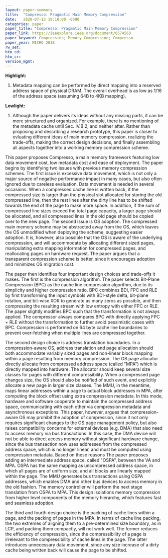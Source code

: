 ```yaml
---
layout: paper-summary
title:  "Compresso: Pragmatic Main Memory Compression"
date:   2020-07-13 19:10:00 -0500
categories: paper
paper_title: "Compresso: Pragmatic Main Memory Compression"
paper_link: https://ieeexplore.ieee.org/document/8574568
paper_keyword: Compression; Memory Compression; Compresso
paper_year: MICRO 2018
rw_set:
htm_cd:
htm_cr:
version_mgmt:
---
```


**Highlight:**

1. Metadata mapping can be performed by direct mapping into a reserved address space of physical DRAM. The overall overhead
   is as low as 1/16 of the address space (assuming 64B to 4KB mapping).

**Lowlight:**

1. Although the paper delivers its ideas without any missing parts, it can be more structured and organized. For example, 
   there is no mentioning of the metadata cache until Sec. IV.B.2, and neither after.
   Rather than proposing and describing a research prototype, this paper is closer to evluating different ideas of 
   main memory compression, realizing the trade-offs, making the correct design decisions, and finally assembling
   all aspects together into a working memory compression scheme.

This paper proposes Compresso, a main memory framework featuring low data movement cost, low metadata cost and ease of 
deployment. The paper begins by identifying two issues with previous memory compression schemes. The first issue is 
excessive data movement, which is not only a major source of negative performance impact in many cases, but also often ignored 
due to careless evaluation. Data movement is needed in several occasions. When a compressed cache line is written 
back, if the compressed size is larger than the physical slot allocated for storing the old compressed line, then 
the rest lines after the dirty line has to be shifted towards the end of the page to make more space. In addition, if
the sum of compressed line sizes exceed the total page capacity, a larger page should be allocated, and all compressed
lines in the old page should be copied over to the new page.
The second issue is OS adoption. The compressed main memory scheme may be abstracted away from the OS, which leaves
the OS unmodified when deploying the scheme, suggesting easier adoption. It is, however, also possible that the OS 
is aware of the underlying compression, and will accommodate by allocating different sized pages, manipulating extra mapping 
information for compressed pages, and reallocating pages on hardware request. The paper argues that a transparent compression
scheme is better, since it encourages adoption and minimizes OS migration cost.

The paper then identifies four important design choices and trade-offs it makes. The first is the compression algorithm.
The paper selects Bit-Plane Compression (BPC) as the cache line compression algorithm, due to its simplicity and higher
compression ratio. BPC combines BDI, FPC and RLE by first transforming the input symbols with BDI-style delta, bit-plane 
rotation, and bit-wise XOR to generate as many zeros as possible, and then compressing the resulting stream with low 
entropy with either FPC or RLE. The paper slightly modifies BPC such that the transformation is not always applied. The
compressor always compares BPC with directly applying FPC + RLE without the transformation to further avoid pessimistic
cases with BPC. Compression is performed on 64 byte cache line boundaries to prevent over-fetching when multiple lines
are compressed together.

The second design choice is address translation boundaries. In a compression-aware OS, address translation and page allocation
should both accommodate variably sized pages and non-linear block mapping within a page resulting from memory compression. 
The OS page allocator directly allocate from compressed address space (called "MPA") which is directly mapped into hardware.
The allocator should keep several size classes for pages with different compressibility. When a compressed page changes 
size, the OS should also be notified of such event, and explicitly allocate a new page in larger size classes.
The MMU, in the meantime, maps linear addresses within a page to actual block addresses in MPA, after computing the 
block offset using extra compression metadata. In this mode, hardware and software cooperate to maintain the compressed
address space, communicating with each other via compression metadata and asynchronous exceptions.
This paper, however, argues that compression-aware OS may prohibit the adoption of compression, since it not only
requires significant changes to the OS page management policy, but also raises compatibility concerns for external
devices (e.g. DMA) that also need to access memory via bus transactions. In this case, the DMA device will not be 
able to direct access memory without significant hardware change, since the bus transaction now uses addresses from the
compressed address space, which is no longer linear, and must be computed using compression metadata.
Based on these reasons The paper proposes adding an intermediate address space, called "OSPA", between the VA and MPA.
OSPA has the same mapping as uncompressed address space, in which all pages are of uniform size, and all blocks are linearly
mapped within the page. The MMU generates bus transactions using OSPA addresses, which enables DMA and other bus 
devices to access memory in the old fashion. The memory controller will perform the next stage translation from OSPA
to MPA. This design isolations memory compression from higher level components of the memory hierarchy, which features
fast and seamless adoption.

The third and fourth design choice is the packing of cache lines within a page, and the packing of pages in the MPA. 
In terms of cache line packing, the two extremes of aligning them to a pre-determined size boundary, as in LCP, and 
packing them compactly, will not work well. The former reduces the efficiency of compression, since the compressibility
of a page is irrelevant to the compressibility of cache lines in the page. The latter introduces unnecessary data movement,
since any size increase of a dirty cache being written back will cause the page to be shifted.
